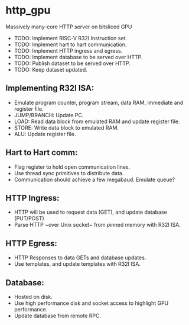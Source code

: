 # http_gpu
Massively many-core HTTP server on bitsliced GPU

- TODO: Implement RISC-V R32I Instruction set.
- TODO: Implement hart to hart communication.
- TODO: Implement HTTP ingress and egress.
- TODO: Implement database to be served over HTTP.
- TODO: Publish dataset to be served over HTTP.
- TODO: Keep dataset updated.

## Implementing R32I ISA:
- Emulate program counter, program stream, data RAM, immediate and register file.
- JUMP/BRANCH: Update PC.
- LOAD: Read data block from emulated RAM and update register file.
- STORE: Write data block to emulated RAM.
- ALU: Update register file.

## Hart to Hart comm:
- Flag register to hold open communication lines.
- Use thread sync primitives to distribute data.
- Communication should achieve a few megabaud.  Emulate queue?

## HTTP Ingress:
- HTTP will be used to request data (GET), and update database (PUT/POST)
- Parse HTTP ~over Unix socket~ from pinned memory with R32I ISA.

## HTTP Egress:
- HTTP Responses to data GETs and database updates.
- Use templates, and update templates with R32I ISA.

## Database:
- Hosted on disk.
- Use high performance disk and socket access to highlight GPU performance.
- Update database from remote RPC.
